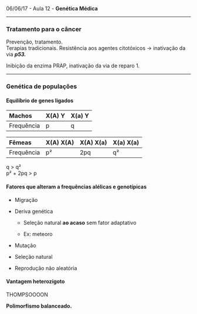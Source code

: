06/06/17 - Aula 12 - **Genética Médica**

---

### Tratamento para o câncer

Prevenção, tratamento.  
Terapias tradicionais. Resistência aos agentes citotóxicos -&gt; inativação da via _**p53.**_

Inibição da enzima PRAP, inativação da via de reparo 1.

---

### Genética de populações

#### Equilíbrio de genes ligados

| Machos | X\(A\) Y | X\(a\) Y |
| :--- | :--- | :--- |
| Frequência | p | q |

| Fêmeas | X\(A\) X\(A\) | X\(A\) X\(a\) | X\(a\) X\(a\) |
| :--- | :--- | :--- | :--- |
| Frequência | p² | 2pq | q² |

q &gt; q²  
p² + 2pq &gt; p

#### Fatores que alteram a frequências alélicas e genotípicas

* Migração
* Deriva genética

  * Seleção natural **ao acaso** sem fator adaptativo

  * Ex: meteoro

* Mutação
* Seleção natural
* Reprodução não aleatória

#### Vantagem heterozigoto

THOMPSOOOON

**Polimorfismo balanceado.**



